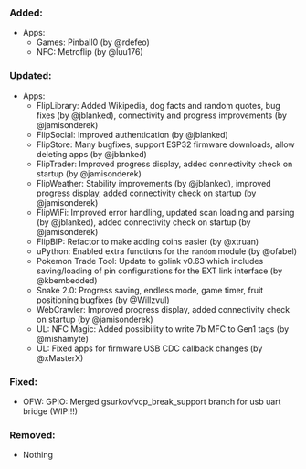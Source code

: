 ### Added:
- Apps:
  - Games: Pinball0 (by @rdefeo)
  - NFC: Metroflip (by @luu176)

### Updated:
- Apps:
  - FlipLibrary: Added Wikipedia, dog facts and random quotes, bug fixes (by @jblanked), connectivity and progress improvements (by @jamisonderek)
  - FlipSocial: Improved authentication (by @jblanked)
  - FlipStore: Many bugfixes, support ESP32 firmware downloads, allow deleting apps (by @jblanked)
  - FlipTrader: Improved progress display, added connectivity check on startup (by @jamisonderek)
  - FlipWeather: Stability improvements (by @jblanked), improved progress display, added connectivity check on startup (by @jamisonderek)
  - FlipWiFi: Improved error handling, updated scan loading and parsing (by @jblanked), added connectivity check on startup (by @jamisonderek)
  - FlipBIP: Refactor to make adding coins easier (by @xtruan)
  - uPython: Enabled extra functions for the `random` module (by @ofabel)
  - Pokemon Trade Tool: Update to gblink v0.63 which includes saving/loading of pin configurations for the EXT link interface (by @kbembedded)
  - Snake 2.0: Progress saving, endless mode, game timer, fruit positioning bugfixes (by @Willzvul)
  - WebCrawler: Improved progress display, added connectivity check on startup (by @jamisonderek)
  - UL: NFC Magic: Added possibility to write 7b MFC to Gen1 tags (by @mishamyte)
  - UL: Fixed apps for firmware USB CDC callback changes (by @xMasterX)

### Fixed:
- OFW: GPIO: Merged gsurkov/vcp_break_support branch for usb uart bridge (WIP!!!)

### Removed:
- Nothing
